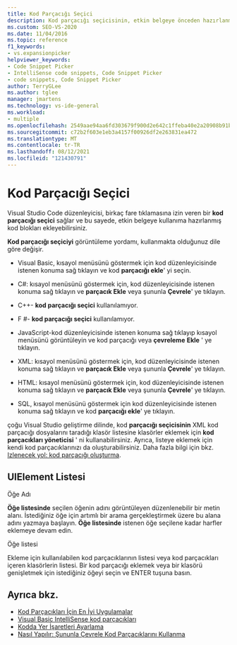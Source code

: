 ```yaml
---
title: Kod Parçacığı Seçici
description: Kod parçacığı seçicisinin, etkin belgeye önceden hazırlanmış kod blokları eklemek için nasıl kullanılacağını öğrenin.
ms.custom: SEO-VS-2020
ms.date: 11/04/2016
ms.topic: reference
f1_keywords:
- vs.expansionpicker
helpviewer_keywords:
- Code Snippet Picker
- IntelliSense code snippets, Code Snippet Picker
- code snippets, Code Snippet Picker
author: TerryGLee
ms.author: tglee
manager: jmartens
ms.technology: vs-ide-general
ms.workload:
- multiple
ms.openlocfilehash: 2549aae94aa6fd303679f900d2e642c1ffeba40e2a20908b91ba0db5ecf98af0
ms.sourcegitcommit: c72b2f603e1eb3a4157f00926df2e263831ea472
ms.translationtype: MT
ms.contentlocale: tr-TR
ms.lasthandoff: 08/12/2021
ms.locfileid: "121430791"
---
```

# <a name="code-snippet-picker"></a>Kod Parçacığı Seçici

Visual Studio Code düzenleyicisi, birkaç fare tıklamasına izin veren bir **kod parçacığı seçici** sağlar ve bu sayede, etkin belgeye kullanıma hazırlanmış kod blokları ekleyebilirsiniz.

**Kod parçacığı seçiciyi** görüntüleme yordamı, kullanmakta olduğunuz dile göre değişir.

- Visual Basic, kısayol menüsünü göstermek için kod düzenleyicisinde istenen konuma sağ tıklayın ve kod **parçacığı ekle**' yi seçin.

- C#: kısayol menüsünü göstermek için, kod düzenleyicisinde istenen konuma sağ tıklayın ve **parçacık Ekle** veya şununla **Çevrele**' ye tıklayın.

- C++- **kod parçacığı seçici** kullanılamıyor.

- F #- **kod parçacığı seçici** kullanılamıyor.

- JavaScript-kod düzenleyicisinde istenen konuma sağ tıklayıp kısayol menüsünü görüntüleyin ve kod parçacığı veya **çevreleme** **Ekle** ' ye tıklayın.

- XML: kısayol menüsünü göstermek için, kod düzenleyicisinde istenen konuma sağ tıklayın ve **parçacık Ekle** veya şununla **Çevrele**' ye tıklayın.

- HTML: kısayol menüsünü göstermek için, kod düzenleyicisinde istenen konuma sağ tıklayın ve **parçacık Ekle** veya şununla **Çevrele**' ye tıklayın.

- SQL, kısayol menüsünü göstermek için kod düzenleyicisinde istenen konuma sağ tıklayın ve kod **parçacığı ekle**' ye tıklayın.

çoğu Visual Studio geliştirme dilinde, kod **parçacığı seçicisinin** XML kod parçacığı dosyalarını taradığı klasör listesine klasörler eklemek için **kod parçacıkları yöneticisi** ' ni kullanabilirsiniz. Ayrıca, listeye eklemek için kendi kod parçacıklarınızı da oluşturabilirsiniz. Daha fazla bilgi için bkz. [Izlenecek yol: kod parçacığı oluşturma](../../ide/walkthrough-creating-a-code-snippet.md).

## <a name="uielement-list"></a>UIElement Listesi

Öğe Adı

**Öğe listesinde** seçilen öğenin adını görüntüleyen düzenlenebilir bir metin alanı. İstediğiniz öğe için artımlı bir arama gerçekleştirmek üzere bu alana adını yazmaya başlayın. **Öğe listesinde** istenen öğe seçilene kadar harfler eklemeye devam edin.

Öğe listesi

Ekleme için kullanılabilen kod parçacıklarının listesi veya kod parçacıkları içeren klasörlerin listesi. Bir kod parçacığı eklemek veya bir klasörü genişletmek için istediğiniz öğeyi seçin ve ENTER tuşuna basın.

## <a name="see-also"></a>Ayrıca bkz.

- [Kod Parçacıkları İçin En İyi Uygulamalar](../../ide/best-practices-for-using-code-snippets.md)
- [Visual Basic IntelliSense kod parçacıkları](/dotnet/visual-basic/developing-apps/using-ide/intellisense-code-snippets)
- [Kodda Yer İşaretleri Ayarlama](../../ide/setting-bookmarks-in-code.md)
- [Nasıl Yapılır: Şununla Çevrele Kod Parçacıklarını Kullanma](../../ide/how-to-use-surround-with-code-snippets.md)

